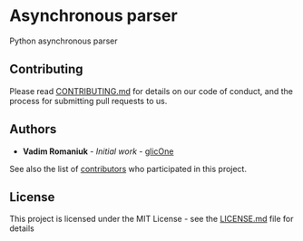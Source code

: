 # Asynchronous parser
Python asynchronous parser

## Contributing

Please read [CONTRIBUTING.md](CONTRIBUTING.md) for details on our code of conduct, and the process for submitting pull requests to us.

## Authors

* **Vadim Romaniuk** - *Initial work* - [glicOne](https://github.com/RomaniukVadim)

See also the list of [contributors](https://github.com/RomaniukVadim/asynchronous_parser/contributors) who participated in this project.

## License

This project is licensed under the MIT License - see the [LICENSE.md](LICENSE.md) file for details
